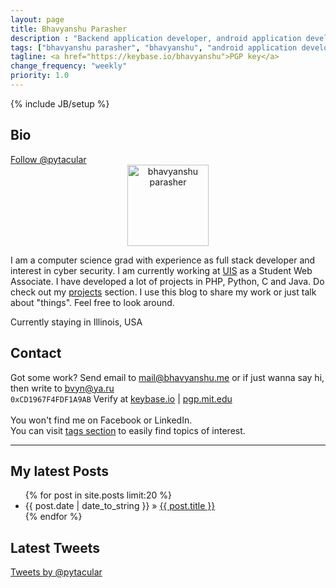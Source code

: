 ```yaml
---
layout: page
title: Bhavyanshu Parasher
description : "Backend application developer, android application developer, python and php application developer."
tags: ["bhavyanshu parasher", "bhavyanshu", "android application developer","backend application developer"]
tagline: <a href="https://keybase.io/bhavyanshu">PGP key</a>
change_frequency: "weekly"
priority: 1.0
---
```

{% include JB/setup %}

<h2>Bio</h2> <a href="https://twitter.com/pytacular" class="twitter-follow-button" data-show-count="true" data-size="large" data-lang="en">Follow @pytacular</a>
<link href="https://plus.google.com/112306240164215805986" rel="publisher" />
<!--<div class="g-person" data-href="https://plus.google.com/112306240164215805986" data-theme="dark" data-layout="landscape" data-width="273" data-rel="author"></div>-->

<div itemscope itemtype="http://data-vocabulary.org/Person" class="row" style="">
 <div class="col-sm-2" style="text-align:center;">
    <img itemprop="image" class="myimg" style="display: block;float:none;height:130px;width:130px;margin:0px auto;" src="https://avatars0.githubusercontent.com/u/3829459" alt="bhavyanshu parasher" />
 </div>

 <div class="col-md-9">
   <p>
     I am a computer science grad with experience as full stack developer and interest in cyber security. I am currently working at <a href="http://uis.edu" target="_blank">UIS</a> as a Student Web Associate. I have developed a lot of projects in PHP, Python, C and Java. Do check out my <a href="https://bhavyanshu.me/projects.html">projects</a> section.
     I use this blog to share my work or just talk about "things". Feel free to look around.
   </p>

  <p>Currently staying in
  <span itemprop="address" itemscope
    itemtype="http://data-vocabulary.org/Address">
    <span itemprop="locality">Illinois</span>,
    <span itemprop="region">USA</span>
  </span></p>
 </div>
</div>


## Contact  

Got some work? Send email to <mail@bhavyanshu.me>  or if just wanna say hi, then write to <bvyn@ya.ru>         
`0xCD1967F4FDF1A9AB` Verify at <a target="_blank" href="https://keybase.io/bhavyanshu">keybase.io</a> | <a href="https://pgp.mit.edu/pks/lookup?op=vindex&fingerprint=on&search=0xCD1967F4FDF1A9AB" target="_blank">pgp.mit.edu</a>                
<a href="https://github.com/{{ site.author.github }}" class="zocial github icon" target="_blank"><span class="hidden-desktop"></span></a>
<a href="https://plus.google.com/112306240164215805986" rel="author" class="zocial googleplus icon" target="_blank"><span class="hidden-desktop"></span></a>
<a href="https://twitter.com/pytacular" class="zocial twitter icon" target="_blank"><span class="hidden-desktop"></span></a>
<a href="http://bhavyanshu.me/subscribe.html" class="zocial rss icon" target="_blank"><span class="hidden-desktop"></span></a>          
You won't find me on Facebook or LinkedIn.         
You can visit [tags section](/tags.html) to easily find topics of interest.  

<hr/>
<div class="row-fluid">
<!-- Latest Post Div -->
<div class="col-md-8 latest_posts">
<h2>My latest Posts</h2>
<ul class="posts">
  {% for post in site.posts limit:20 %}
    <li><span>{{ post.date | date_to_string }}</span> &raquo; <a href="{{ BASE_PATH }}{{ post.url }}">{{ post.title }}</a></li>
  {% endfor %}
</ul>
</div>
<!-- End of Latest Post Div -->
<!-- twitter div -->
<div class="col-md-4">
<h2>Latest Tweets</h2>
<a class="twitter-timeline" height="500" href="https://twitter.com/pytacular" data-widget-id="388676082561318912">Tweets by @pytacular</a>
</div>
<!-- End of twitter div -->					
</div>
<!--
<div class="grid_double_2" style="width:auto;margin-top:5px;position:relative;">
<div id="github_parent" class="rssDiv" style="float:left; margin-top:30px;">
<h2>My Github Activity</h2>
<div id="divRss"></div>
</div>
</div>
-->
